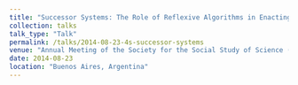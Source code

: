 ```yaml
---
title: "Successor Systems: The Role of Reflexive Algorithms in Enacting Ideological Critique"
collection: talks
talk_type: "Talk"
permalink: /talks/2014-08-23-4s-successor-systems
venue: "Annual Meeting of the Society for the Social Study of Science (4S)"
date: 2014-08-23
location: "Buenos Aires, Argentina"
---
```

